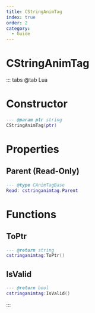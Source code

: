 ```yaml
---
title: CStringAnimTag
index: true
order: 2
category:
  - Guide
---
```


# CStringAnimTag

::: tabs
@tab Lua
# Constructor
```lua
--- @param ptr string
CStringAnimTag(ptr)
```
# Properties
## Parent (Read-Only)
```lua
--- @type CAnimTagBase
Read: cstringanimtag.Parent
```
# Functions
## ToPtr
```lua
--- @return string
cstringanimtag:ToPtr()
```
## IsValid
```lua
--- @return bool
cstringanimtag:IsValid()
```

:::